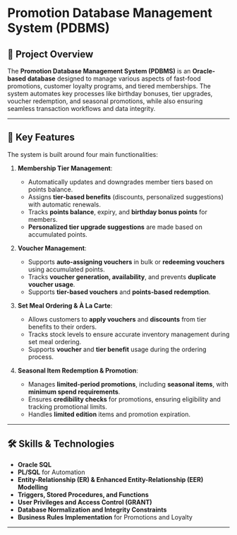 # Promotion Database Management System (PDBMS)

## 📘 Project Overview

The **Promotion Database Management System (PDBMS)** is an **Oracle-based database** designed to manage various aspects of fast-food promotions, customer loyalty programs, and tiered memberships. The system automates key processes like birthday bonuses, tier upgrades, voucher redemption, and seasonal promotions, while also ensuring seamless transaction workflows and data integrity.

---

## 🌟 Key Features

The system is built around four main functionalities:

1. **Membership Tier Management**:
   - Automatically updates and downgrades member tiers based on points balance.
   - Assigns **tier-based benefits** (discounts, personalized suggestions) with automatic renewals.
   - Tracks **points balance**, expiry, and **birthday bonus points** for members.
   - **Personalized tier upgrade suggestions** are made based on accumulated points.

2. **Voucher Management**:
   - Supports **auto-assigning vouchers** in bulk or **redeeming vouchers** using accumulated points.
   - Tracks **voucher generation, availability**, and prevents **duplicate voucher usage**.
   - Supports **tier-based vouchers** and **points-based redemption**.

3. **Set Meal Ordering & À La Carte**:
   - Allows customers to **apply vouchers** and **discounts** from tier benefits to their orders.
   - Tracks stock levels to ensure accurate inventory management during set meal ordering.
   - Supports **voucher** and **tier benefit** usage during the ordering process.

4. **Seasonal Item Redemption & Promotion**:
   - Manages **limited-period promotions**, including **seasonal items**, with **minimum spend requirements**.
   - Ensures **credibility checks** for promotions, ensuring eligibility and tracking promotional limits.
   - Handles **limited edition** items and promotion expiration.

---

## 🛠️ Skills & Technologies

- **Oracle SQL**
- **PL/SQL** for Automation
- **Entity-Relationship (ER) & Enhanced Entity-Relationship (EER) Modelling**
- **Triggers, Stored Procedures, and Functions**
- **User Privileges and Access Control (GRANT)**
- **Database Normalization and Integrity Constraints**
- **Business Rules Implementation** for Promotions and Loyalty

---



